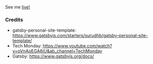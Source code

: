 See me [live!](https://mobatusi.github.io/)

### Credits

- gatsby-personal-site-template: https://www.gatsbyjs.com/starters/surudhb/gatsby-personal-site-template/
- Tech Monday: https://www.youtube.com/watch?v=oVnAoEGA6iU&ab_channel=TechMonday
- Gatsby: https://www.gatsbyjs.org/docs/
